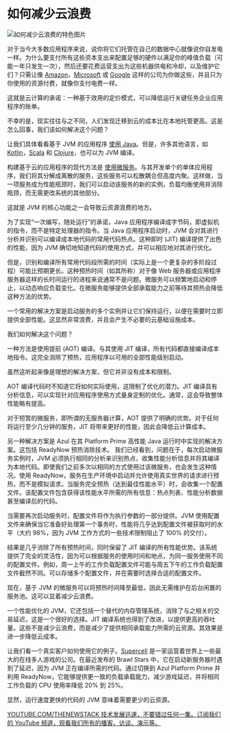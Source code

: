 # 如何减少云浪费

![如何减少云浪费的特色图片](https://cdn.thenewstack.io/media/2024/07/ed26b8eb-clouds-1024x576.jpg)

对于当今大多数应用程序来说，说你将它们托管在自己的数据中心就像说你自发电一样。为什么要支付所有这些资本支出来配置足够的硬件以满足你的峰值负载（可能一年只发生一次），然后还要花费运营支出为这些机器供电和冷却，以及维护它们？只需让像 [Amazon](https://aws.amazon.com/?utm_content=inline+mention)，[Microsoft](https://news.microsoft.com/?utm_content=inline+mention) 或 [Google](https://cloud.google.com/?utm_content=inline+mention) 这样的公司为你做这些，并且只为你使用的资源付费，就像你支付电费一样。

这就是云计算的承诺：一种基于效用的定价模式，可以降低运行关键任务企业应用程序的账单。

不幸的是，现实往往与之不同，人们发现迁移到云的成本比在本地托管更高。这是怎么回事，我们该如何解决这个问题？

让我们具体看看基于 JVM 的应用程序 [使用 Java](https://thenewstack.io/java-22-making-java-more-attractive-for-ai-apps-workloads/)。但是，许多其他语言，如 [Kotlin](https://thenewstack.io/angular-18-kotlins-new-compiler-astro-adds-react-19-support/)，[Scala](https://thenewstack.io/scala-creator-proposes-lean-scala-for-simpler-code/) 和 [Clojure](https://thenewstack.io/the-new-stack-makers-adrian-cockcroft-on-sun-netflix-clojure-go-docker-and-more/)，也可以为 JVM 编译。

构建基于云的应用程序的现代方法是 [使用微服务](https://thenewstack.io/microservices/)。与其开发单个的单体应用程序，我们将其分解成离散的服务，这些服务可以松散耦合但高度内聚。这样做，当一项服务成为性能瓶颈时，我们可以启动该服务的新的实例，负载均衡使用并消除瓶颈，而无需更改系统的其他部分。

这就是 JVM 的核心功能之一会导致云资源浪费的地方。

为了实现“一次编写，随处运行”的承诺，Java 应用程序编译成字节码，即虚拟机的指令，而不是特定处理器的指令。当 Java 应用程序启动时，JVM 会对其进行分析并识别可以编译成本地代码的常用代码热点。这种即时 (JIT) 编译提供了出色的性能，因为 JVM 确切地知道代码的使用方式，并可以相应地对其进行优化。

但是，识别和编译所有常用代码段所需的时间（实际上是一个更复杂的多阶段过程）可能比预期更长。这种预热时间（如其所称）对于像 Web 服务器或应用程序服务器这样的长时间运行的进程来说通常不是问题。微服务可以频繁地启动和停止，以动态响应负载变化。在微服务能够提供全部承载能力之前等待其预热会降低这种方法的优势。

一个常用的解决方案是启动服务的多个实例并让它们保持运行，以便在需要时立即提供全部性能。这显然非常浪费，并且会产生不必要的云基础设施成本。

我们如何解决这个问题？

一种方法是使用提前 (AOT) 编译。与其使用 JIT 编译，所有代码都直接编译成本地指令。这完全消除了预热，应用程序以可用的全部性能级别启动。

虽然这听起来像是理想的解决方案，但它并非没有成本和限制。

AOT 编译代码时不知道它将如何实际使用，这限制了优化的潜力。JIT 编译具有分析信息，可以实现针对应用程序使用方式量身定制的优化。通常，这会导致整体性能略有提高。

对于短暂的微服务，即所谓的无服务器计算，AOT 提供了明确的优势。对于任何将运行至少几分钟的服务，JIT 将带来更好的性能，因此会降低云计算成本。

另一种解决方案是 Azul 在其 Platform Prime 高性能 Java 运行时中实现的解决方案。这包括 ReadyNow 预热消除技术。
我们已经看到，问题在于，每次启动微服务实例时，JVM 必须执行相同的分析来识别热点，收集性能分析信息并将其编译为本地代码。即使我们之前多次以相同的方式使用过该微服务，也会发生这种情况。使用 ReadyNow，服务在生产环境中启动并允许使用真实世界的请求进行预热，而不是模拟请求。当服务完全预热（达到最佳性能水平）时，会收集一个配置文件。该配置文件包含获得该性能水平所需的所有信息：热点列表、性能分析数据甚至编译后的代码。

当需要再次启动服务时，配置文件将作为执行参数的一部分提供。JVM 使用配置文件来确保当它准备好处理第一个事务时，性能将几乎达到配置文件被获取时的水平（大约 98%，因为 JVM 工作方式的一些技术限制阻止了 100% 的交付）。

结果是几乎消除了所有预热时间，同时保留了 JIT 编译的所有性能优势。该系统提供了完全的灵活性，因为可以根据服务的使用时间和地点，为同一服务使用不同的配置文件。例如，周一上午的工作负载配置文件可能与周五下午的工作负载配置文件截然不同。可以存储多个配置文件，并在需要时选择合适的配置文件。

现在，基于 JVM 的微服务可以将预热时间降至最低，因此无需维护在后台闲置的服务池。这可以显着减少云浪费。

一个性能优化的 JVM，它还包括一个替代的内存管理系统，消除了与之相关的交易延迟，这是一个很好的选择。JIT 编译系统也得到了改进，以提供更高的吞吐量。这些不是减少云浪费，而是减少了提供相同承载能力所需的云资源。其效果是进一步降低云成本。

让我们看一个真实客户如何使用它的例子。[Supercell](https://supercell.com/en/) 是一家运营着世界上一些最大的在线多人游戏的公司。在最近发布的 Brawl Stars 中，它在启动新服务器时遇到了延迟，因为 JVM 正在编译所需的代码。通过切换到 Azul Platform Prime 并利用 ReadyNow，它能够提供更一致的负载承载能力，减少游戏延迟，并将相同工作负载的 CPU 使用率降低 20% 到 25%。

显然，运行速度更快的代码的 JVM 意味着需要更少的云资源。

[
YOUTUBE.COM/THENEWSTACK
技术发展迅速，不要错过任何一集。订阅我们的 YouTube
频道，观看我们所有的播客、访谈、演示等。
](https://youtube.com/thenewstack?sub_confirmation=1)